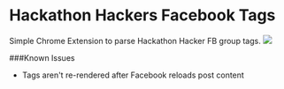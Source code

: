 Hackathon Hackers Facebook Tags
========================

Simple Chrome Extension to parse Hackathon Hacker FB group tags.
![](http://i.imgur.com/vhgJQc3.png)

###Known Issues
* Tags aren't re-rendered after Facebook reloads post content
